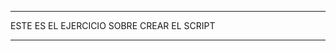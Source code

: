 *******************************************
ESTE ES EL EJERCICIO SOBRE CREAR EL SCRIPT
*******************************************